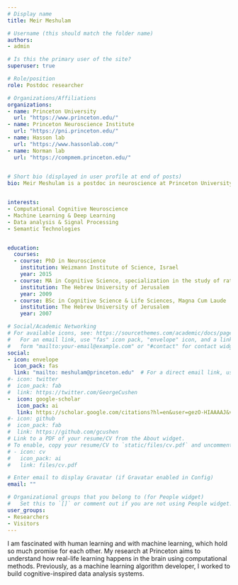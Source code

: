 ```yaml
---
# Display name
title: Meir Meshulam

# Username (this should match the folder name)
authors:
- admin

# Is this the primary user of the site?
superuser: true

# Role/position
role: Postdoc researcher

# Organizations/Affiliations
organizations:
- name: Princeton University
  url: "https://www.princeton.edu/"
- name: Princeton Neuroscience Institute
  url: "https://pni.princeton.edu/"
- name: Hasson lab
  url: "https://www.hassonlab.com/"
- name: Norman lab
  url: "https://compmem.princeton.edu/"
  

# Short bio (displayed in user profile at end of posts)
bio: Meir Meshulam is a postdoc in neuroscience at Princeton University, using machine learning and deep learning to study human cognition.


interests:
- Computational Cognitive Neuroscience
- Machine Learning & Deep Learning
- Data analysis & Signal Processing
- Semantic Technologies


education:
  courses:
  - course: PhD in Neuroscience
    institution: Weizmann Institute of Science, Israel
    year: 2015
  - course: MA in Cognitive Science, specialization in the study of rationality, Magna Cum Laude
    institution: The Hebrew University of Jerusalem
    year: 2009
  - course: BSc in Cognitive Science & Life Sciences, Magna Cum Laude
    institution: The Hebrew University of Jerusalem
    year: 2007

# Social/Academic Networking
# For available icons, see: https://sourcethemes.com/academic/docs/page-builder/#icons
#   For an email link, use "fas" icon pack, "envelope" icon, and a link in the
#   form "mailto:your-email@example.com" or "#contact" for contact widget.
social:
- icon: envelope
  icon_pack: fas
  link: "mailto: meshulam@princeton.edu"  # For a direct email link, use "mailto:test@example.org".
#- icon: twitter
#  icon_pack: fab
#  link: https://twitter.com/GeorgeCushen
-  icon: google-scholar
   icon_pack: ai
   link: https://scholar.google.com/citations?hl=en&user=gezO-HIAAAAJ&view_op=list_works&sortby=pubdate
#- icon: github
#  icon_pack: fab
#  link: https://github.com/gcushen
# Link to a PDF of your resume/CV from the About widget.
# To enable, copy your resume/CV to `static/files/cv.pdf` and uncomment the lines below.
# - icon: cv
#   icon_pack: ai
#   link: files/cv.pdf

# Enter email to display Gravatar (if Gravatar enabled in Config)
email: ""

# Organizational groups that you belong to (for People widget)
#   Set this to `[]` or comment out if you are not using People widget.
user_groups:
- Researchers
- Visitors
---
```


I am fascinated with human learning and with machine learning, which hold so much promise for each other. My research at Princeton aims to understand how real-life learning happens in the brain using computational methods. Previously, as a machine learning algorithm developer, I worked to build cognitive-inspired data analysis systems.
